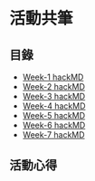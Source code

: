 # 活動共筆

## 目錄
- [Week-1 hackMD]()
- [Week-2 hackMD]()
- [Week-3 hackMD]()
- [Week-4 hackMD]()
- [Week-5 hackMD]()
- [Week-6 hackMD]()
- [Week-7 hackMD]()

## 活動心得
